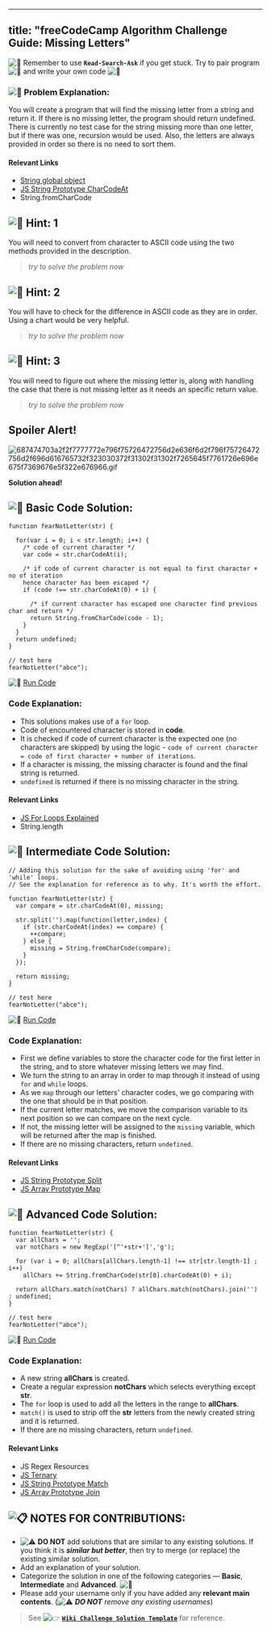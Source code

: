 
---
title: "freeCodeCamp Algorithm Challenge Guide: Missing Letters"
---

![:triangular_flag_on_post:](https://forum.freecodecamp.com/images/emoji/emoji_one/triangular_flag_on_post.png?v=3 ":triangular_flag_on_post:") Remember to use <a>**`Read-Search-Ask`**</a> if you get stuck. Try to pair program ![:busts_in_silhouette:](https://forum.freecodecamp.com/images/emoji/emoji_one/busts_in_silhouette.png?v=3 ":busts_in_silhouette:") and write your own code ![:pencil:](https://forum.freecodecamp.com/images/emoji/emoji_one/pencil.png?v=3 ":pencil:")

### ![:checkered_flag:](https://forum.freecodecamp.com/images/emoji/emoji_one/checkered_flag.png?v=3 ":checkered_flag:") Problem Explanation:

You will create a program that will find the missing letter from a string and return it. If there is no missing letter, the program should return undefined. There is currently no test case for the string missing more than one letter, but if there was one, recursion would be used. Also, the letters are always provided in order so there is no need to sort them.

#### Relevant Links

*   [String global object](https://developer.mozilla.org/en-US/docs/Web/JavaScript/Reference/Global_Objects/String)
*   [JS String Prototype CharCodeAt](http://forum.freecodecamp.com/t/javascript-string-prototype-charcodeat/15933)
*   <a>String.fromCharCode</a>

## ![:speech_balloon:](https://forum.freecodecamp.com/images/emoji/emoji_one/speech_balloon.png?v=3 ":speech_balloon:") Hint: 1

You will need to convert from character to ASCII code using the two methods provided in the description.

> _try to solve the problem now_

## ![:speech_balloon:](https://forum.freecodecamp.com/images/emoji/emoji_one/speech_balloon.png?v=3 ":speech_balloon:") Hint: 2

You will have to check for the difference in ASCII code as they are in order. Using a chart would be very helpful.

> _try to solve the problem now_

## ![:speech_balloon:](https://forum.freecodecamp.com/images/emoji/emoji_one/speech_balloon.png?v=3 ":speech_balloon:") Hint: 3

You will need to figure out where the missing letter is, along with handling the case that there is not missing letter as it needs an specific return value.

> _try to solve the problem now_

## Spoiler Alert!

![687474703a2f2f7777772e796f75726472756d2e636f6d2f796f75726472756d2f696d616765732f323030372f31302f31302f7265645f7761726e696e675f7369676e5f322e676966.gif](//discourse-user-assets.s3.amazonaws.com/original/2X/2/2d6c412a50797771301e7ceabd554cef4edcd74d.gif)

**Solution ahead!**

## ![:beginner:](https://forum.freecodecamp.com/images/emoji/emoji_one/beginner.png?v=3 ":beginner:") Basic Code Solution:

    function fearNotLetter(str) {

      for(var i = 0; i < str.length; i++) {
        /* code of current character */
        var code = str.charCodeAt(i);

        /* if code of current character is not equal to first character + no of iteration
        hence character has been escaped */
        if (code !== str.charCodeAt(0) + i) {

          /* if current character has escaped one character find previous char and return */
          return String.fromCharCode(code - 1);
        }  
      }
      return undefined;
    }

    // test here
    fearNotLetter("abce");

![:rocket:](https://forum.freecodecamp.com/images/emoji/emoji_one/rocket.png?v=3 ":rocket:") [Run Code](https://repl.it/CLnD/0)

### Code Explanation:

*   This solutions makes use of a `for` loop.
*   Code of encountered character is stored in **code**.
*   It is checked if code of current character is the expected one (no characters are skipped) by using the logic - `code of current character = code of first character + number of iterations`.
*   If a character is missing, the missing character is found and the final string is returned.
*   `undefined` is returned if there is no missing character in the string.

#### Relevant Links

*   [JS For Loops Explained](http://forum.freecodecamp.com/t/javascript-for-loop/14666s-Explained)
*   <a>String.length</a>

## ![:sunflower:](https://forum.freecodecamp.com/images/emoji/emoji_one/sunflower.png?v=3 ":sunflower:") Intermediate Code Solution:

    // Adding this solution for the sake of avoiding using 'for' and 'while' loops.
    // See the explanation for reference as to why. It's worth the effort.

    function fearNotLetter(str) {
      var compare = str.charCodeAt(0), missing;

      str.split('').map(function(letter,index) {
        if (str.charCodeAt(index) == compare) {
          ++compare;
        } else {
          missing = String.fromCharCode(compare);
        }
      });

      return missing;
    }

    // test here
    fearNotLetter("abce");

![:rocket:](https://forum.freecodecamp.com/images/emoji/emoji_one/rocket.png?v=3 ":rocket:") [Run Code](https://repl.it/CLnE/0)

### Code Explanation:

*   First we define variables to store the character code for the first letter in the string, and to store whatever missing letters we may find.
*   We turn the string to an array in order to map through it instead of using `for` and `while` loops.
*   As we `map` through our letters' character codes, we go comparing with the one that should be in that position.
*   If the current letter matches, we move the comparison variable to its next position so we can compare on the next cycle.
*   If not, the missing letter will be assigned to the `missing` variable, which will be returned after the map is finished.
*   If there are no missing characters, return `undefined`.

#### Relevant Links

*   [JS String Prototype Split](http://forum.freecodecamp.com/t/javascript-string-prototype-split/15944)
*   [JS Array Prototype Map](http://forum.freecodecamp.com/t/javascript-array-prototype-map/14294)

## ![:rotating_light:](https://forum.freecodecamp.com/images/emoji/emoji_one/rotating_light.png?v=3 ":rotating_light:") Advanced Code Solution:

    function fearNotLetter(str) {
      var allChars = '';
      var notChars = new RegExp('[^'+str+']','g');

      for (var i = 0; allChars[allChars.length-1] !== str[str.length-1] ; i++)
        allChars += String.fromCharCode(str[0].charCodeAt(0) + i);

      return allChars.match(notChars) ? allChars.match(notChars).join('') : undefined;
    }

    // test here
    fearNotLetter("abce");

![:rocket:](https://forum.freecodecamp.com/images/emoji/emoji_one/rocket.png?v=3 ":rocket:") [Run Code](https://repl.it/CLnG/0)

### Code Explanation:

*   A new string **allChars** is created.
*   Create a regular expression **notChars** which selects everything except **str**.
*   The `for` loop is used to add all the letters in the range to **allChars**.
*   `match()` is used to strip off the **str** letters from the newly created string and it is returned.
*   If there are no missing characters, return `undefined`.

#### Relevant Links

*   <a>JS Regex Resources</a>
*   [JS Ternary](http://forum.freecodecamp.com/t/javascript-ternary-operator/15973)
*   [JS String Prototype Match](http://forum.freecodecamp.com/t/javascript-string-prototype-match/15941)
*   [JS Array Prototype Join](http://forum.freecodecamp.com/t/javascript-array-prototype-join/14292)

## ![:clipboard:](https://forum.freecodecamp.com/images/emoji/emoji_one/clipboard.png?v=3 ":clipboard:") NOTES FOR CONTRIBUTIONS:

*   ![:warning:](https://forum.freecodecamp.com/images/emoji/emoji_one/warning.png?v=3 ":warning:") **DO NOT** add solutions that are similar to any existing solutions. If you think it is **_similar but better_**, then try to merge (or replace) the existing similar solution.
*   Add an explanation of your solution.
*   Categorize the solution in one of the following categories — **Basic**, **Intermediate** and **Advanced**. ![:traffic_light:](https://forum.freecodecamp.com/images/emoji/emoji_one/traffic_light.png?v=3 ":traffic_light:")
*   Please add your username only if you have added any **relevant main contents**. (![:warning:](https://forum.freecodecamp.com/images/emoji/emoji_one/warning.png?v=3 ":warning:") **_DO NOT_** _remove any existing usernames_)

> See ![:point_right:](https://forum.freecodecamp.com/images/emoji/emoji_one/point_right.png?v=3 ":point_right:") [**`Wiki Challenge Solution Template`**](http://forum.freecodecamp.com/t/algorithm-article-template/14272) for reference.
